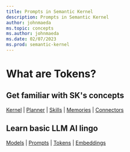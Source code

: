 ```yaml
---
title: Prompts in Semantic Kernel
description: Prompts in Semantic Kernel
author: johnmaeda
ms.topic: concepts
ms.author: johnmaeda
ms.date: 02/07/2023
ms.prod: semantic-kernel
---
```

# What are Tokens?


## Get familiar with SK's concepts

[Kernel](kernel) | [Planner](planner) | [Skills](skills) |  [Memories](memories) | [Connectors](connectors)

## Learn basic LLM AI lingo

[Models](models) | [Prompts](prompts) | [Tokens](tokens) | [Embeddings](embeddings)